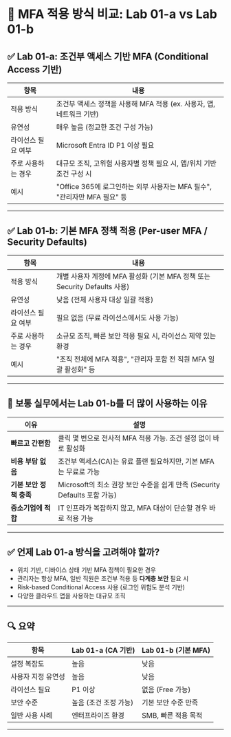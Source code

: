 # 🔐 MFA 적용 방식 비교: Lab 01-a vs Lab 01-b

## ✅ Lab 01-a: 조건부 액세스 기반 MFA (Conditional Access 기반)

| 항목                        | 내용 |
|---------------------------|------|
| 적용 방식                 | 조건부 액세스 정책을 사용해 MFA 적용 (ex. 사용자, 앱, 네트워크 기반) |
| 유연성                    | 매우 높음 (정교한 조건 구성 가능) |
| 라이선스 필요 여부         | Microsoft Entra ID P1 이상 필요 |
| 주로 사용하는 경우         | 대규모 조직, 고위험 사용자별 정책 필요 시, 앱/위치 기반 조건 구성 시 |
| 예시                      | "Office 365에 로그인하는 외부 사용자는 MFA 필수", "관리자만 MFA 필요" 등 |

---

## ✅ Lab 01-b: 기본 MFA 정책 적용 (Per-user MFA / Security Defaults)

| 항목                        | 내용 |
|---------------------------|------|
| 적용 방식                 | 개별 사용자 계정에 MFA 활성화 (기본 MFA 정책 또는 Security Defaults 사용) |
| 유연성                    | 낮음 (전체 사용자 대상 일괄 적용) |
| 라이선스 필요 여부         | 필요 없음 (무료 라이선스에서도 사용 가능) |
| 주로 사용하는 경우         | 소규모 조직, 빠른 보안 적용 필요 시, 라이선스 제약 있는 환경 |
| 예시                      | "조직 전체에 MFA 적용", "관리자 포함 전 직원 MFA 일괄 활성화" 등 |

---

## 🏁 보통 실무에서는 Lab 01-b를 더 많이 사용하는 이유

| 이유 | 설명 |
|------|------|
| **빠르고 간편함** | 클릭 몇 번으로 전사적 MFA 적용 가능. 조건 설정 없이 바로 활성화 |
| **비용 부담 없음** | 조건부 액세스(CA)는 유료 플랜 필요하지만, 기본 MFA는 무료로 가능 |
| **기본 보안 정책 충족** | Microsoft의 최소 권장 보안 수준을 쉽게 만족 (Security Defaults 포함 가능) |
| **중소기업에 적합** | IT 인프라가 복잡하지 않고, MFA 대상이 단순할 경우 바로 적용 가능 |

---

## ✅ 언제 Lab 01-a 방식을 고려해야 할까?

- 위치 기반, 디바이스 상태 기반 MFA 정책이 필요한 경우  
- 관리자는 항상 MFA, 일반 직원은 조건부 적용 등 **다계층 보안** 필요 시  
- Risk-based Conditional Access 사용 (로그인 위험도 분석 기반)  
- 다양한 클라우드 앱을 사용하는 대규모 조직

---

## 🔍 요약

| 항목             | Lab 01-a (CA 기반) | Lab 01-b (기본 MFA) |
|------------------|--------------------|----------------------|
| 설정 복잡도       | 높음                | 낮음                  |
| 사용자 지정 유연성 | 높음                | 낮음                  |
| 라이선스 필요     | P1 이상              | 없음 (Free 가능)       |
| 보안 수준         | 높음 (조건 조정 가능) | 기본 보안 수준 만족     |
| 일반 사용 사례     | 엔터프라이즈 환경      | SMB, 빠른 적용 목적      |

---

